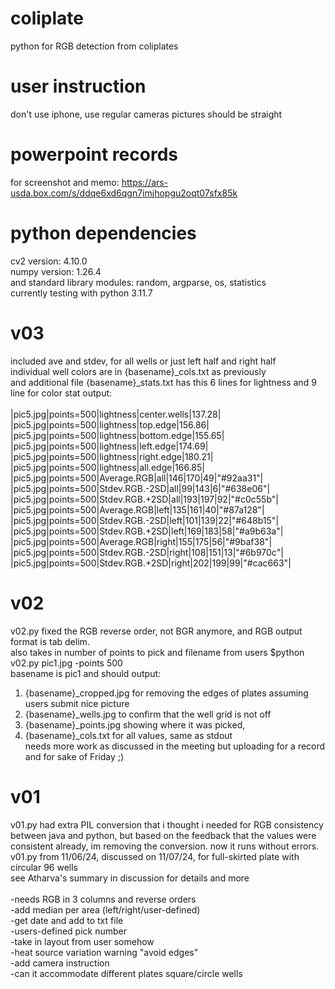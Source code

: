 # coliplate
python for RGB detection from coliplates

# user instruction

don't use iphone, use regular cameras
pictures should be straight 

# powerpoint records
for screenshot and memo: https://ars-usda.box.com/s/ddqe6xd6qgn7imjhopgu2oqt07sfx85k<br/>

# python dependencies
cv2 version: 4.10.0<br/>
numpy version: 1.26.4<br/>
and standard library modules: random, argparse, os, statistics<br/>
currently testing with python 3.11.7<br/>

# v03
included ave and stdev, for all wells or just left half and right half<br/>
individual well colors are in {basename}_cols.txt as previously<br/>
and additional file {basename}_stats.txt has this 6 lines for lightness and 9 line for color stat output:<br/>
<br/>
|pic5.jpg|points=500|lightness|center.wells|137.28|
|pic5.jpg|points=500|lightness|top.edge|156.86|
|pic5.jpg|points=500|lightness|bottom.edge|155.65|
|pic5.jpg|points=500|lightness|left.edge|174.69|
|pic5.jpg|points=500|lightness|right.edge|180.21|
|pic5.jpg|points=500|lightness|all.edge|166.85|
|pic5.jpg|points=500|Average.RGB|all|146|170|49|"#92aa31"|
|pic5.jpg|points=500|Stdev.RGB.-2SD|all|99|143|6|"#638e06"|
|pic5.jpg|points=500|Stdev.RGB.+2SD|all|193|197|92|"#c0c55b"|
|pic5.jpg|points=500|Average.RGB|left|135|161|40|"#87a128"|
|pic5.jpg|points=500|Stdev.RGB.-2SD|left|101|139|22|"#648b15"|
|pic5.jpg|points=500|Stdev.RGB.+2SD|left|169|183|58|"#a9b63a"|
|pic5.jpg|points=500|Average.RGB|right|155|175|56|"#9baf38"|
|pic5.jpg|points=500|Stdev.RGB.-2SD|right|108|151|13|"#6b970c"|
|pic5.jpg|points=500|Stdev.RGB.+2SD|right|202|199|99|"#cac663"|

# v02
v02.py fixed the RGB reverse order, not BGR anymore, and RGB output format is tab delim. <br/>
also takes in number of points to pick and filename from users $python v02.py pic1.jpg -points 500 <br/>
basename is pic1 and should output: <br/>
1. {basename}_cropped.jpg for removing the edges of plates assuming users submit nice picture <br/>
2. {basename}_wells.jpg to confirm that the well grid is not off <br/>
3. {basename}_points.jpg showing where it was picked,  <br/>
4. {basename}_cols.txt for all values, same as stdout <br/>
needs more work as discussed in the meeting but uploading for a record and for sake of Friday ;) <br/>

# v01
v01.py had extra PIL conversion that i thought i needed for RGB consistency between java and python, but based on the feedback that the values were consistent already, im removing the conversion. now it runs without errors. <br/>
v01.py from 11/06/24, discussed on 11/07/24, for full-skirted plate with circular 96 wells <br/>
see Atharva's summary in discussion for details and more<br/><br/>
-needs RGB in 3 columns and reverse orders <br/>
-add median per area (left/right/user-defined) <br/>
-get date and add to txt file <br/>
-users-defined pick number <br/>
-take in layout from user somehow <br/>
-heat source variation warning "avoid edges" <br/>
-add camera instruction <br/>
-can it accommodate different plates square/circle wells <br/>

